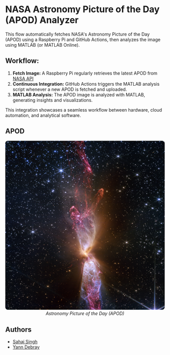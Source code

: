 # NASA Astronomy Picture of the Day (APOD) Analyzer

This flow automatically fetches NASA's Astronomy Picture of the Day (APOD) using a Raspberry Pi and GitHub Actions, then analyzes the image using MATLAB (or MATLAB Online).

## Workflow:

1. **Fetch Image:** A Raspberry Pi regularly retrieves the latest APOD from [NASA API](https://api.nasa.gov/)
2. **Continuous Integration:** GitHub Actions triggers the MATLAB analysis script whenever a new APOD is fetched and uploaded.
3. **MATLAB Analysis:** The APOD image is analyzed with MATLAB, generating insights and visualizations.

This integration showcases a seamless workflow between hardware, cloud automation, and analytical software.

## APOD
<p align="center">
  <a href="https://apod.nasa.gov/apod/">
    <img src="./apod/apod.jpg" alt="APOD" width="600" style="border-radius: 8px;">
  </a>
  <br>
  <em>Astronomy Picture of the Day (APOD)</em>
</p>

## Authors

- [Sahaj Singh](https://www.github.com/satiresage)
- [Yann Debray](https://www.github.com/slevin48)
